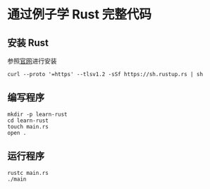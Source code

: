 # 通过例子学 Rust 完整代码

## 安装 Rust

参照[官网](https://www.rust-lang.org/zh-CN/tools/install)进行安装

```shell
curl --proto '=https' --tlsv1.2 -sSf https://sh.rustup.rs | sh
```

## 编写程序

```shell
mkdir -p learn-rust
cd learn-rust
touch main.rs
open .
```

## 运行程序

```shell
rustc main.rs
./main
```